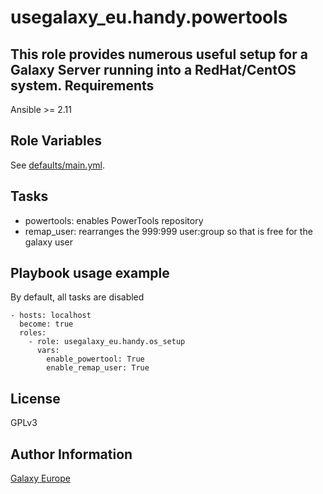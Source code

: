 usegalaxy_eu.handy.powertools
=======


This role provides numerous useful setup for a Galaxy Server running into a RedHat/CentOS system.
Requirements
------------
Ansible >= 2.11

Role Variables
--------------
See [defaults/main.yml](defaults/main.yml).

Tasks
-----
* powertools: enables PowerTools repository
* remap_user: rearranges the 999:999 user:group so that is free for the galaxy user

Playbook usage example
-------------
By default, all tasks are disabled
```
- hosts: localhost
  become: true
  roles:
    - role: usegalaxy_eu.handy.os_setup
      vars:
        enable_powertool: True
        enable_remap_user: True
```
     
License
-------
GPLv3

Author Information
------------------
[Galaxy Europe](https://galaxyproject.eu)
